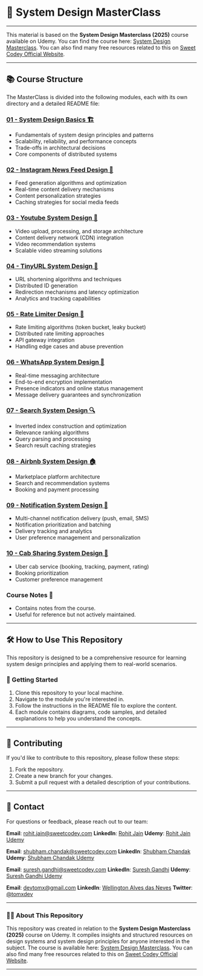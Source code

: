 # 🎨 System Design MasterClass

---

This material is based on the **System Design Masterclass (2025)** course available on Udemy. You can find the course here: [System Design Masterclass](https://www.udemy.com/course/system-design-masterclass/?referralCode=21363E64705E6B6E279B). You can also find many free resources related to this on [Sweet Codey Official Website](https://www.sweetcodey.com).

---

## 📚 Course Structure

The MasterClass is divided into the following modules, each with its own directory and a detailed README file:

### [01 - System Design Basics 🏗️](./1.%20System%20Design%20Basics)

- Fundamentals of system design principles and patterns
- Scalability, reliability, and performance concepts
- Trade-offs in architectural decisions
- Core components of distributed systems

### [02 - Instagram News Feed Design 📱](./2.%20Design%20Instagram%20Newsfeed)

- Feed generation algorithms and optimization
- Real-time content delivery mechanisms
- Content personalization strategies
- Caching strategies for social media feeds

### [03 - Youtube System Design 🎥](./3.%20Design%20Youtube)

- Video upload, processing, and storage architecture
- Content delivery network (CDN) integration
- Video recommendation systems
- Scalable video streaming solutions

### [04 - TinyURL System Design 🔗](./4.%20Design%20Tinyurl)

- URL shortening algorithms and techniques
- Distributed ID generation
- Redirection mechanisms and latency optimization
- Analytics and tracking capabilities

### [05 - Rate Limiter Design 🚦](./5.%20Design%20Rate%20Limiter)

- Rate limiting algorithms (token bucket, leaky bucket)
- Distributed rate limiting approaches
- API gateway integration
- Handling edge cases and abuse prevention

### [06 - WhatsApp System Design 💬](./6.%20Design%20Whatsapp)

- Real-time messaging architecture
- End-to-end encryption implementation
- Presence indicators and online status management
- Message delivery guarantees and synchronization

### [07 - Search System Design 🔍](./7.%20Design%20Search%20System)

- Inverted index construction and optimization
- Relevance ranking algorithms
- Query parsing and processing
- Search result caching strategies

### [08 - Airbnb System Design 🏠](./8.%20Design%20Airbnb)

- Marketplace platform architecture
- Search and recommendation systems
- Booking and payment processing

### [09 - Notification System Design 🔔](./9.%20Design%20Notification%20System)

- Multi-channel notification delivery (push, email, SMS)
- Notification prioritization and batching
- Delivery tracking and analytics
- User preference management and personalization

### [10 - Cab Sharing System Design 🔔](./10.%20Design%20Cab%20sharing%20System)

- Uber cab service (booking, tracking, payment, rating)
- Booking prioritization
- Customer preference management

### Course Notes 📂

- Contains notes from the course.
- Useful for reference but not actively maintained.

---

## 🛠️ How to Use This Repository

This repository is designed to be a comprehensive resource for learning system design principles and applying them to real-world scenarios.

### 🚀 Getting Started

1. Clone this repository to your local machine.
2. Navigate to the module you're interested in.
3. Follow the instructions in the README file to explore the content.
4. Each module contains diagrams, code samples, and detailed explanations to help you understand the concepts.

---

## 🤝 Contributing

If you'd like to contribute to this repository, please follow these steps:

1. Fork the repository.
2. Create a new branch for your changes.
3. Submit a pull request with a detailed description of your contributions.

---

## 📧 Contact

For questions or feedback, please reach out to our team:

**Email**: [rohit.jain@sweetcodey.com](mailto:rohit.jain@sweetcodey.com)
**LinkedIn**: [Rohit Jain](https://www.linkedin.com/in/rohit-jain-343437187/)
**Udemy**: [Rohit Jain Udemy](https://www.udemy.com/user/a6a5d0a8-fdb1-40b1-84d5-1fe3a0861886/?srsltid=AfmBOorFxVmdc-iiXCBxTIi55kK34cX89Z9LjZg3JZ_7hEgtoc7sD2f1)

**Email**: [shubham.chandak@sweetcodey.com](mailto:shubham.chandak@sweetcodey.com)
**LinkedIn**: [Shubham Chandak](https://www.linkedin.com/in/shubham-chandak/)
**Udemy**: [Shubham Chandak Udemy](https://www.udemy.com/user/shubham-chandak/?srsltid=AfmBOoopfGyHitKbB_iu4qGJeEDQG7poS3qRhmmK0lgJUkUGtjLDCyiO)

**Email**: [suresh.gandhi@sweetcodey.com](mailto:suresh.gandhi@sweetcodey.com)
**LinkedIn**: [Suresh Gandhi](https://www.linkedin.com/in/suresh-g-688608191/)
**Udemy**: [Suresh Gandhi Udemy](https://www.udemy.com/user/suresh-gandhi/)

**Email**: [devtomx@gmail.com](mailto:devtomx@gmail.com)
**LinkedIn**: [Wellington Alves das Neves](https://www.linkedin.com/in/wellingtonalvesneves)
**Twitter**: [@tomxdev](#)

---

### 🧑‍💻 About This Repository

This repository was created in relation to the **System Design Masterclass (2025)** course on Udemy. It compiles insights and structured resources on design systems and system design principles for anyone interested in the subject. The course is available here: [System Design Masterclass](https://www.udemy.com/course/system-design-masterclass/?referralCode=21363E64705E6B6E279B). You can also find many free resources related to this on [Sweet Codey Official Website](https://www.sweetcodey.com).

---
